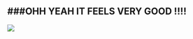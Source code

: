 ###OHH YEAH IT FEELS VERY GOOD !!!!
--------------------
![](http://rotflpictures.com/wp-content/uploads/2012/08/feels-good-man-funny-picture-25219.jpg)
